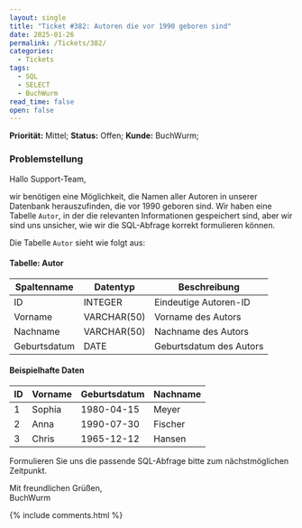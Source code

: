 ```yaml
---
layout: single
title: "Ticket #382: Autoren die vor 1990 geboren sind"
date: 2025-01-26
permalink: /Tickets/382/
categories:
  - Tickets
tags:
  - SQL
  - SELECT
  - BuchWurm
read_time: false
open: false
---
```


**Priorität:** Mittel;
**Status:** Offen;
**Kunde:** BuchWurm;

### Problemstellung
Hallo Support-Team,  

wir benötigen eine Möglichkeit, die Namen aller Autoren in unserer Datenbank herauszufinden, die vor 1990 geboren sind. Wir haben eine Tabelle `Autor`, in der die relevanten Informationen gespeichert sind, aber wir sind uns unsicher, wie wir die SQL-Abfrage korrekt formulieren können.

Die Tabelle `Autor` sieht wie folgt aus:

#### Tabelle: Autor

| Spaltenname    | Datentyp      | Beschreibung                |
|----------------|---------------|-----------------------------|
| ID             | INTEGER       | Eindeutige Autoren-ID       |
| Vorname        | VARCHAR(50)   | Vorname des Autors          |
| Nachname       | VARCHAR(50)   | Nachname des Autors         |
| Geburtsdatum   | DATE          | Geburtsdatum des Autors     |

#### Beispielhafte Daten

| ID | Vorname | Geburtsdatum | Nachname |
|----|---------|--------------|----------|
| 1  | Sophia  | 1980-04-15   | Meyer    |
| 2  | Anna    | 1990-07-30   | Fischer  |
| 3  | Chris   | 1965-12-12   | Hansen   |

Formulieren Sie uns die passende SQL-Abfrage bitte zum nächstmöglichen Zeitpunkt.

Mit freundlichen Grüßen,  
BuchWurm

{% include comments.html %}